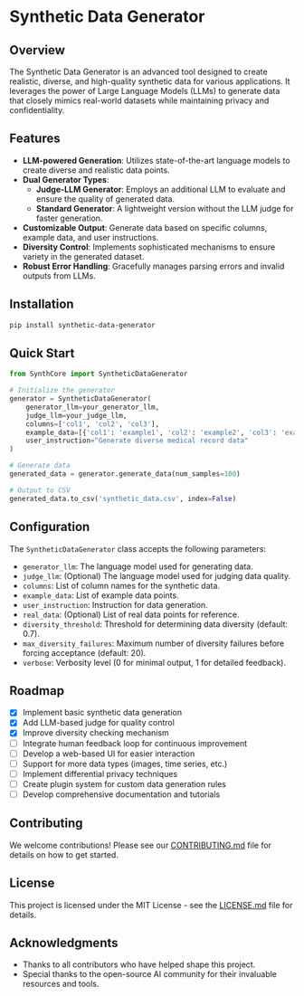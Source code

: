 # Synthetic Data Generator


## Overview

The Synthetic Data Generator is an advanced tool designed to create realistic, diverse, and high-quality synthetic data for various applications. It leverages the power of Large Language Models (LLMs) to generate data that closely mimics real-world datasets while maintaining privacy and confidentiality.

## Features

- **LLM-powered Generation**: Utilizes state-of-the-art language models to create diverse and realistic data points.
- **Dual Generator Types**:
  - **Judge-LLM Generator**: Employs an additional LLM to evaluate and ensure the quality of generated data.
  - **Standard Generator**: A lightweight version without the LLM judge for faster generation.
- **Customizable Output**: Generate data based on specific columns, example data, and user instructions.
- **Diversity Control**: Implements sophisticated mechanisms to ensure variety in the generated dataset.
- **Robust Error Handling**: Gracefully manages parsing errors and invalid outputs from LLMs.

## Installation

```bash
pip install synthetic-data-generator
```

## Quick Start

```python
from SynthCore import SyntheticDataGenerator

# Initialize the generator
generator = SyntheticDataGenerator(
    generator_llm=your_generator_llm,
    judge_llm=your_judge_llm,
    columns=['col1', 'col2', 'col3'],
    example_data=[{'col1': 'example1', 'col2': 'example2', 'col3': 'example3'}],
    user_instruction="Generate diverse medical record data"
)

# Generate data
generated_data = generator.generate_data(num_samples=100)

# Output to CSV
generated_data.to_csv('synthetic_data.csv', index=False)
```

## Configuration

The `SyntheticDataGenerator` class accepts the following parameters:

- `generator_llm`: The language model used for generating data.
- `judge_llm`: (Optional) The language model used for judging data quality.
- `columns`: List of column names for the synthetic data.
- `example_data`: List of example data points.
- `user_instruction`: Instruction for data generation.
- `real_data`: (Optional) List of real data points for reference.
- `diversity_threshold`: Threshold for determining data diversity (default: 0.7).
- `max_diversity_failures`: Maximum number of diversity failures before forcing acceptance (default: 20).
- `verbose`: Verbosity level (0 for minimal output, 1 for detailed feedback).

## Roadmap

- [x] Implement basic synthetic data generation
- [x] Add LLM-based judge for quality control
- [x] Improve diversity checking mechanism
- [ ] Integrate human feedback loop for continuous improvement
- [ ] Develop a web-based UI for easier interaction
- [ ] Support for more data types (images, time series, etc.)
- [ ] Implement differential privacy techniques
- [ ] Create plugin system for custom data generation rules
- [ ] Develop comprehensive documentation and tutorials

## Contributing

We welcome contributions! Please see our [CONTRIBUTING.md](CONTRIBUTING.md) file for details on how to get started.

## License

This project is licensed under the MIT License - see the [LICENSE.md](LICENSE.md) file for details.

## Acknowledgments

- Thanks to all contributors who have helped shape this project.
- Special thanks to the open-source AI community for their invaluable resources and tools.